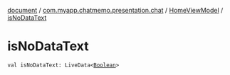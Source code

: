 [document](../../index.md) / [com.myapp.chatmemo.presentation.chat](../index.md) / [HomeViewModel](index.md) / [isNoDataText](./is-no-data-text.md)

# isNoDataText

`val isNoDataText: LiveData<`[`Boolean`](https://kotlinlang.org/api/latest/jvm/stdlib/kotlin/-boolean/index.html)`>`